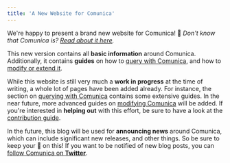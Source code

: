 ```yaml
---
title: 'A New Website for Comunica'
---
```


We're happy to present a brand new website for Comunica! 🎉
_Don't know that Comunica is? [Read about it here](/about/)._

This new version contains all **basic information** around Comunica.
Additionally, it contains **guides** on how to [query with Comunica](/docs/query/),
and how to [modify or extend it](/docs/modify/). 

<!-- excerpt-end -->

While this website is still very much a **work in progress** at the time of writing,
a whole lot of pages have been added already.
For instance, the section on [querying with Comunica](/docs/query/) contains some extensive guides.
In the near future, more advanced guides on [modifying Comunica](/docs/modify/) will be added.
If you're interested in **helping out** with this effort, be sure to have a look at the [contribution guide](/contribute/).

In the future, this blog will be used for **announcing news** around Comunica,
which can include significant new releases,
and other things.
So be sure to keep your 👀 on this!
If you want to be notified of new blog posts, you can [follow Comunica on **Twitter**](https://twitter.com/comunicajs).
